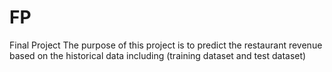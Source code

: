 # FP
Final Project
The purpose of this project is to predict the restaurant revenue based on the historical data including (training dataset and test dataset)
